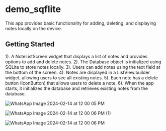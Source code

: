 # demo_sqflite

This app provides basic functionality for adding, deleting, and displaying notes locally on the device.

## Getting Started

1). A NoteListScreen widget that displays a list of notes and provides options to add and delete notes.
2). The Database object is initialized using SQLite to store notes locally.
3). Users can add notes using the text field at the bottom of the screen.
4). Notes are displayed in a ListView.builder widget, allowing users to see all existing notes.
5). Each note has a delete button (IconButton) that allows users to delete a note.
6). When the app starts, it initializes the database and retrieves existing notes from the database.


![WhatsApp Image 2024-02-14 at 12 00 05 PM](https://github.com/miraleePatel/SqfliteNote/assets/147297946/61c7b124-19bf-46ad-9711-8b067b4ec6f3)



![WhatsApp Image 2024-02-14 at 12 00 06 PM (1)](https://github.com/miraleePatel/SqfliteNote/assets/147297946/5b81b2d4-59de-4292-97ec-6856670fbf33)



![WhatsApp Image 2024-02-14 at 12 00 06 PM](https://github.com/miraleePatel/SqfliteNote/assets/147297946/bf0fb3b9-8562-425c-a8e6-0e76abafc314)
